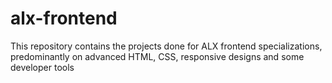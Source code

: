 # alx-frontend
This repository contains the projects done for ALX frontend specializations, predominantly on advanced HTML, CSS, responsive designs and some developer tools
